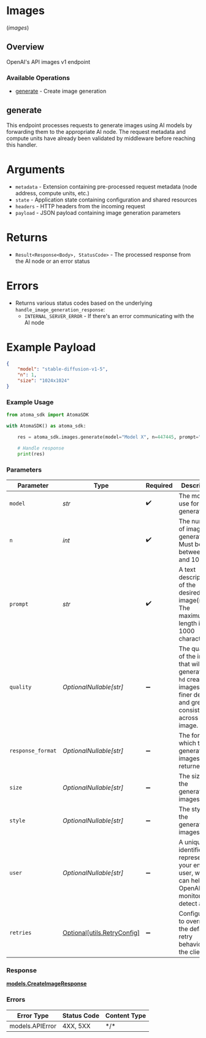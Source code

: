 # Images
(*images*)

## Overview

OpenAI's API images v1 endpoint

### Available Operations

* [generate](#generate) - Create image generation

## generate

This endpoint processes requests to generate images using AI models by forwarding them
to the appropriate AI node. The request metadata and compute units have already been
validated by middleware before reaching this handler.

# Arguments
* `metadata` - Extension containing pre-processed request metadata (node address, compute units, etc.)
* `state` - Application state containing configuration and shared resources
* `headers` - HTTP headers from the incoming request
* `payload` - JSON payload containing image generation parameters

# Returns
* `Result<Response<Body>, StatusCode>` - The processed response from the AI node or an error status

# Errors
* Returns various status codes based on the underlying `handle_image_generation_response`:
  - `INTERNAL_SERVER_ERROR` - If there's an error communicating with the AI node

# Example Payload
```json
{
    "model": "stable-diffusion-v1-5",
    "n": 1,
    "size": "1024x1024"
}
```

### Example Usage

```python
from atoma_sdk import AtomaSDK

with AtomaSDK() as atoma_sdk:

    res = atoma_sdk.images.generate(model="Model X", n=447445, prompt="<value>")

    # Handle response
    print(res)

```

### Parameters

| Parameter                                                                                                                         | Type                                                                                                                              | Required                                                                                                                          | Description                                                                                                                       |
| --------------------------------------------------------------------------------------------------------------------------------- | --------------------------------------------------------------------------------------------------------------------------------- | --------------------------------------------------------------------------------------------------------------------------------- | --------------------------------------------------------------------------------------------------------------------------------- |
| `model`                                                                                                                           | *str*                                                                                                                             | :heavy_check_mark:                                                                                                                | The model to use for image generation.                                                                                            |
| `n`                                                                                                                               | *int*                                                                                                                             | :heavy_check_mark:                                                                                                                | The number of images to generate. Must be between 1 and 10.                                                                       |
| `prompt`                                                                                                                          | *str*                                                                                                                             | :heavy_check_mark:                                                                                                                | A text description of the desired image(s). The maximum length is 1000 characters.                                                |
| `quality`                                                                                                                         | *OptionalNullable[str]*                                                                                                           | :heavy_minus_sign:                                                                                                                | The quality of the image that will be generated.<br/>`hd` creates images with finer details and greater consistency across the image. |
| `response_format`                                                                                                                 | *OptionalNullable[str]*                                                                                                           | :heavy_minus_sign:                                                                                                                | The format in which the generated images are returned.                                                                            |
| `size`                                                                                                                            | *OptionalNullable[str]*                                                                                                           | :heavy_minus_sign:                                                                                                                | The size of the generated images.                                                                                                 |
| `style`                                                                                                                           | *OptionalNullable[str]*                                                                                                           | :heavy_minus_sign:                                                                                                                | The style of the generated images.                                                                                                |
| `user`                                                                                                                            | *OptionalNullable[str]*                                                                                                           | :heavy_minus_sign:                                                                                                                | A unique identifier representing your end-user, which can help OpenAI to monitor and detect abuse.                                |
| `retries`                                                                                                                         | [Optional[utils.RetryConfig]](../../models/utils/retryconfig.md)                                                                  | :heavy_minus_sign:                                                                                                                | Configuration to override the default retry behavior of the client.                                                               |

### Response

**[models.CreateImageResponse](../../models/createimageresponse.md)**

### Errors

| Error Type      | Status Code     | Content Type    |
| --------------- | --------------- | --------------- |
| models.APIError | 4XX, 5XX        | \*/\*           |